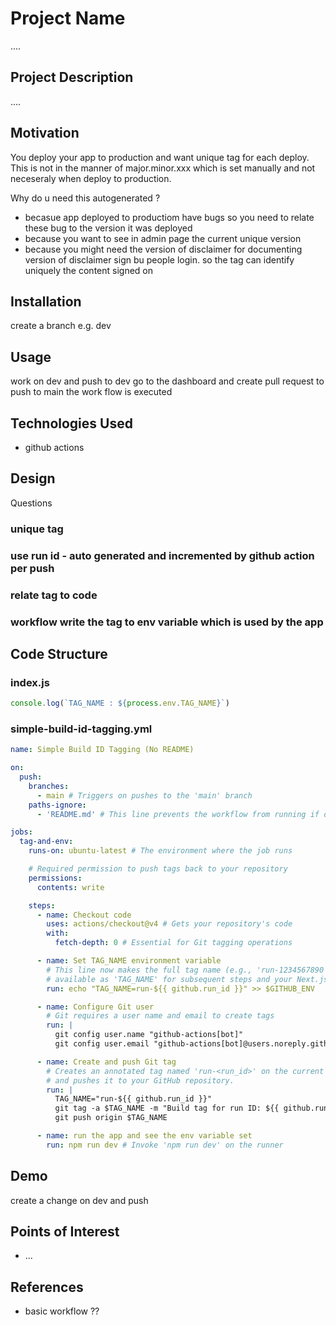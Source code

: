 <h1>Project Name</h1>
....



<h2>Project Description</h2>
....

<h2>Motivation</h2>
You deploy your app to production and want unique tag for each deploy. This is not in the manner of major.minor.xxx which is set manually and not neceseraly when deploy to production.

Why do u need this autogenerated ?
- becasue app deployed to productiom have bugs so you need to relate these bug to the version it was deployed
- because you want to see in admin page the current unique version
- because you might need the version of disclaimer for documenting version of disclaimer sign bu people login. so the tag can identify uniquely the content signed on

<h2>Installation</h2>
create a branch e.g. dev


<h2>Usage</h2>
work on dev and push to dev
go to the dashboard and create pull request to push to main
the work flow is executed


<h2>Technologies Used</h2>
<ul>
<li>github actions</li>
</ul>


<h2>Design</h2>
Questions

<h3>unique tag<h3>
use run id - auto generated and incremented by github action per push

<h3>relate tag to code<h3>
workflow write the tag to env variable which is used by the app



<h2>Code Structure</h2>

<h3>index.js</h3>

```ts
console.log(`TAG_NAME : ${process.env.TAG_NAME}`)
```


<h3>simple-build-id-tagging.yml</h3>

```yml
name: Simple Build ID Tagging (No README)

on:
  push:
    branches:
      - main # Triggers on pushes to the 'main' branch
    paths-ignore:
      - 'README.md' # This line prevents the workflow from running if only the README.md file is changed

jobs:
  tag-and-env:
    runs-on: ubuntu-latest # The environment where the job runs

    # Required permission to push tags back to your repository
    permissions:
      contents: write

    steps:
      - name: Checkout code
        uses: actions/checkout@v4 # Gets your repository's code
        with:
          fetch-depth: 0 # Essential for Git tagging operations

      - name: Set TAG_NAME environment variable
        # This line now makes the full tag name (e.g., 'run-1234567890')
        # available as 'TAG_NAME' for subsequent steps and your Next.js build.
        run: echo "TAG_NAME=run-${{ github.run_id }}" >> $GITHUB_ENV

      - name: Configure Git user
        # Git requires a user name and email to create tags
        run: |
          git config user.name "github-actions[bot]"
          git config user.email "github-actions[bot]@users.noreply.github.com"

      - name: Create and push Git tag
        # Creates an annotated tag named 'run-<run_id>' on the current commit
        # and pushes it to your GitHub repository.
        run: |
          TAG_NAME="run-${{ github.run_id }}"
          git tag -a $TAG_NAME -m "Build tag for run ID: ${{ github.run_id }}"
          git push origin $TAG_NAME

      - name: run the app and see the env variable set
        run: npm run dev # Invoke 'npm run dev' on the runner

```


<h2>Demo</h2>

create a change on dev and push 

<h2>Points of Interest</h2>
<ul>
    <li>...</li>
   
</ul>

<h2>References</h2>
<ul>
   <li>basic workflow ??</li>
</ul>

